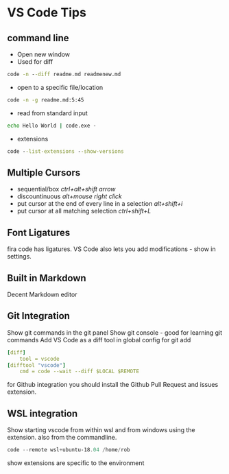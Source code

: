 # VS Code Tips

## command line

* Open new window
* Used for diff

``` cmd
code -n --diff readme.md readmenew.md
```

* open to a specific file/location

``` cmd
code -n -g readme.md:5:45
```

* read from standard input

``` cmd
echo Hello World | code.exe -
```

* extensions

``` cmd
code --list-extensions --show-versions
```

## Multiple Cursors

* sequential/box *ctrl+alt+shift arrow*
* discountinuous *alt+mouse right click*
* put cursor at the end of every line in a selection *alt+shift+i*
* put cursor at all matching selection *ctrl+shift+L*

## Font Ligatures

fira code has ligatures. VS Code also lets you add modifications - show in settings.

## Built in Markdown

Decent Markdown editor

## Git Integration

Show git commands in the git panel
Show git console - good for learning git commands 
Add VS Code as a diff tool
in global config for git add

``` yaml
[diff]
    tool = vscode
[difftool "vscode"]
    cmd = code --wait --diff $LOCAL $REMOTE
```

for Github integration you should install the Github Pull Request and issues extension.

## WSL integration

Show starting vscode from within wsl and from windows using the extension. also from the commandline.

``` powershell
code --remote wsl+ubuntu-18.04 /home/rob
```

show extensions are specific to the environment

